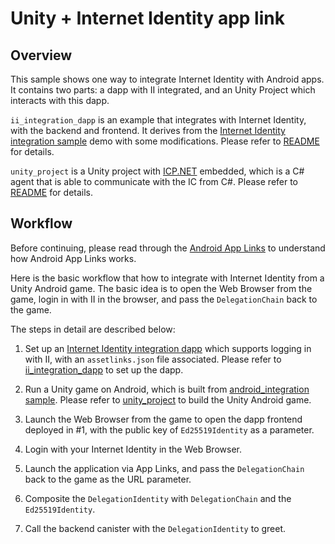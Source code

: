 # Unity + Internet Identity app link

## Overview
This sample shows one way to integrate Internet Identity with Android apps. It contains two parts: a dapp with II integrated, and an Unity Project which interacts with this dapp.

`ii_integration_dapp` is an example that integrates with Internet Identity, with the backend and frontend. It derives from the [Internet Identity integration sample](https://github.com/dfinity/examples/tree/master/motoko/internet_identity_integration) demo with some modifications.
Please refer to [README](./ii_integration_dapp/README.md) for details.

`unity_project` is a Unity project with [ICP.NET](https://github.com/BoomDAO/ICP.NET) embedded, which is a C# agent that is able to communicate with the IC from C#. Please refer to [README](./unity_project/README.md) for details. 

## Workflow
Before continuing, please read through the [Android App Links](https://developer.android.com/studio/write/app-link-indexing) to understand how Android App Links works.

Here is the basic workflow that how to integrate with Internet Identity from a Unity Android game. The basic idea is to open the Web Browser from the game, login in with II in the browser, and pass the `DelegationChain` back to the game.

The steps in detail are described below:

1. Set up an [Internet Identity integration dapp](#ii_integration_dapp) which supports logging in with II, with an `assetlinks.json` file associated.
   Please refer to [ii_integration_dapp](./ii_integration_dapp/README.md) to set up the dapp.

2. Run a Unity game on Android, which is built from [android_integration sample](#unity_project).
   Please refer to [unity_project](./unity_project/README.md) to build the Unity Android game.

3. Launch the Web Browser from the game to open the dapp frontend deployed in #1, with the public key of `Ed25519Identity` as a parameter.

4. Login with your Internet Identity in the Web Browser.

5. Launch the application via App Links, and pass the `DelegationChain` back to the game as the URL parameter.

6. Composite the `DelegationIdentity` with `DelegationChain` and the `Ed25519Identity`.

7. Call the backend canister with the `DelegationIdentity` to greet.

